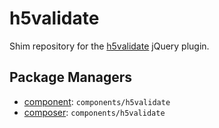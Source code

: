 h5validate
==========

Shim repository for the [h5validate](https://github.com/dilvie/h5Validate) jQuery plugin.

Package Managers
----------------

* [component](https://github.com/component/component): `components/h5validate`
* [composer](http://packagist.org/packages/components/angular.js): `components/h5validate`

